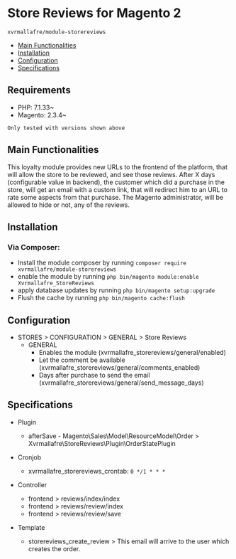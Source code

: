 # Store Reviews for Magento 2

    xvrmallafre/module-storereviews

 - [Main Functionalities](#markdown-header-main-functionalities)
 - [Installation](#markdown-header-installation)
 - [Configuration](#markdown-header-configuration)
 - [Specifications](#markdown-header-specifications)


## Requirements

 - PHP: 7.1.33~
 - Magento: 2.3.4~

`Only tested with versions shown above`

## Main Functionalities

This loyalty module provides new URLs to the frontend of the platform, that will allow the store to be reviewed, and see those reviews.
After X days (configurable value in backend), the customer which did a purchase in the store, will get an email with a custom link, that will redirect him to an URL to rate some aspects from that purchase.
The Magento administrator, will be allowed to hide or not, any of the reviews.


## Installation

### Via Composer:

 - Install the module composer by running `composer require xvrmallafre/module-storereviews`
 - enable the module by running `php bin/magento module:enable Xvrmallafre_StoreReviews`
 - apply database updates by running `php bin/magento setup:upgrade`
 - Flush the cache by running `php bin/magento cache:flush`


## Configuration

 - STORES > CONFIGURATION > GENERAL > Store Reviews
    - GENERAL
         - Enables the module (xvrmallafre_storereviews/general/enabled)
         - Let the comment be available (xvrmallafre_storereviews/general/comments_enabled)
         - Days after purchase to send the email (xvrmallafre_storereviews/general/send_message_days)


## Specifications

 - Plugin
	- afterSave - Magento\Sales\Model\ResourceModel\Order > Xvrmallafre\StoreReviews\Plugin\OrderStatePlugin

 - Cronjob
	- xvrmallafre_storereviews_crontab: `0 */1 * * *`

 - Controller
	- frontend > reviews/index/index
	- frontend > reviews/review/index
	- frontend > reviews/review/save

 - Template
    - storereviews_create_review > This email will arrive to the user which creates the order.
